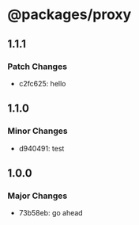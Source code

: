 # @packages/proxy

## 1.1.1

### Patch Changes

- c2fc625: hello

## 1.1.0

### Minor Changes

- d940491: test

## 1.0.0

### Major Changes

- 73b58eb: go ahead
